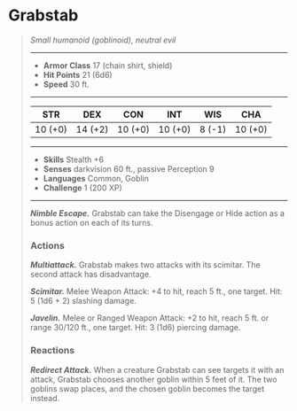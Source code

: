 # Grabstab
>*Small humanoid (goblinoid), neutral evil*
>___
>- **Armor Class** 17 (chain shirt, shield)
>- **Hit Points** 21 (6d6)
>- **Speed** 30 ft.
>___
>|STR|DEX|CON|INT|WIS|CHA|
>|:---:|:---:|:---:|:---:|:---:|:---:|
>|10 (+0)|14 (+2)|10 (+0)|10 (+0)|8 (-1)|10 (+0)|
>___
>- **Skills** Stealth +6
>- **Senses** darkvision 60 ft., passive Perception 9
>- **Languages** Common, Goblin
>- **Challenge** 1 (200 XP)
>___
>***Nimble Escape.*** Grabstab can take the Disengage or Hide action as a bonus action on each of its turns.  
>
>### Actions
>***Multiattack.*** Grabstab makes two attacks with its scimitar. The second attack has disadvantage.  
>
>***Scimitar.*** Melee Weapon Attack: +4 to hit, reach 5 ft., one target. Hit: 5 (1d6 + 2) slashing damage.  
>
>***Javelin.*** Melee  or Ranged Weapon Attack: +2 to hit, reach 5 ft. or range 30/120 ft., one target. Hit: 3 (1d6) piercing damage.  
>
>### Reactions
>***Redirect Attack.*** When a creature Grabstab can see targets it with an attack, Grabstab chooses another goblin within 5 feet of it. The two goblins swap places, and the chosen goblin becomes the target instead.